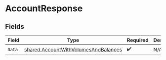 # AccountResponse


## Fields

| Field                                                                                               | Type                                                                                                | Required                                                                                            | Description                                                                                         |
| --------------------------------------------------------------------------------------------------- | --------------------------------------------------------------------------------------------------- | --------------------------------------------------------------------------------------------------- | --------------------------------------------------------------------------------------------------- |
| `Data`                                                                                              | [shared.AccountWithVolumesAndBalances](../../../pkg/models/shared/accountwithvolumesandbalances.md) | :heavy_check_mark:                                                                                  | N/A                                                                                                 |